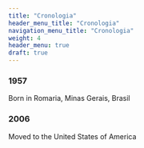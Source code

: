 ```yaml
---
title: "Cronologia"
header_menu_title: "Cronologia"
navigation_menu_title: "Cronologia"
weight: 4
header_menu: true
draft: true
---
```


### 1957
Born in Romaria, Minas Gerais, Brasil

### 2006
Moved to the United States of America